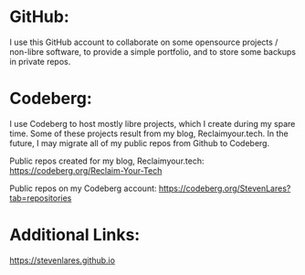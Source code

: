 # GitHub:
I use this GitHub account to collaborate on some opensource projects / non-libre software, to provide a simple portfolio, and to store some backups in private repos.

# Codeberg:
I use Codeberg to host mostly libre projects, which I create during my spare time. 
Some of these projects result from my blog, Reclaimyour.tech. 
In the future, I may migrate all of my public repos from Github to Codeberg.

Public repos created for my blog, Reclaimyour.tech: 
https://codeberg.org/Reclaim-Your-Tech

Public repos on my Codeberg account: 
https://codeberg.org/StevenLares?tab=repositories

# Additional Links: 
https://stevenlares.github.io
